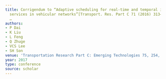 ```yaml
---
title: Corrigendum to “Adaptive scheduling for real-time and temporal information
  services in vehicular networks”[Transport. Res. Part C 71 (2016) 313–332](S0968090X16301395)(10.1016
  …
authors:
- P Dai
- K Liu
- L Feng
- Q Zhuge
- VCS Lee
- SH Son
venue: 'Transportation Research Part C: Emerging Technologies 75, 254, 2017'
year: 2017
type: conference
source: scholar
---
```

